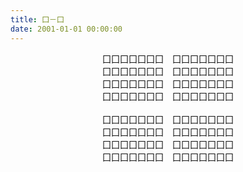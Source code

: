 ```yaml
---
title: 囗－囗
date: 2001-01-01 00:00:00
---
```


<center>囗囗囗囗囗囗囗　囗囗囗囗囗囗囗</center>
<center>囗囗囗囗囗囗囗　囗囗囗囗囗囗囗</center>
<center>囗囗囗囗囗囗囗　囗囗囗囗囗囗囗</center>
<center>囗囗囗囗囗囗囗　囗囗囗囗囗囗囗</center>
<center><br></center>
<center>囗囗囗囗囗囗囗　囗囗囗囗囗囗囗</center>
<center>囗囗囗囗囗囗囗　囗囗囗囗囗囗囗</center>
<center>囗囗囗囗囗囗囗　囗囗囗囗囗囗囗</center>
<center>囗囗囗囗囗囗囗　囗囗囗囗囗囗囗</center>

<br>

<!--more-->

<br>
